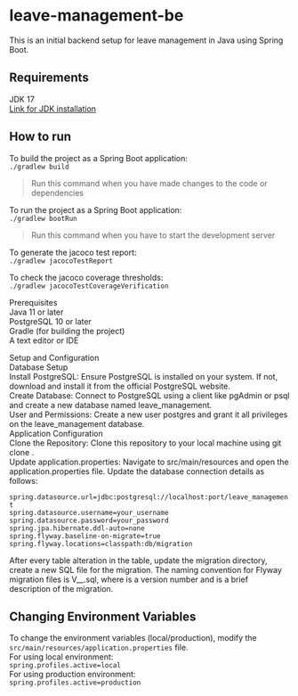 # leave-management-be
This is an initial backend setup for leave management in Java using Spring Boot.

## Requirements
JDK 17 <br />
[Link for JDK installation](https://docs.oracle.com/en/java/javase/17/install/installation-jdk-microsoft-windows-platforms.html#GUID-A7E27B90-A28D-4237-9383-A58B416071CA)

## How to run

To build the project as a Spring Boot application: <br />
`./gradlew build` <br />
>Run this command when you have made changes to the code or dependencies <br />

To run the project as a Spring Boot application: <br/>
`./gradlew bootRun`<br />
>Run this command when you have to start the development server <br />

To generate the jacoco test report: <br/>
`./gradlew jacocoTestReport`<br />

To check the jacoco coverage thresholds: <br/>
`./gradlew jacocoTestCoverageVerification`<br />

Prerequisites<br/>
Java 11 or later<br/>
PostgreSQL 10 or later<br/>
Gradle (for building the project)<br/>
A text editor or IDE<br/>

Setup and Configuration<br/>
Database Setup<br/>
Install PostgreSQL: Ensure PostgreSQL is installed on your system. If not, download and install it from the official PostgreSQL website.<br/>
Create Database: Connect to PostgreSQL using a client like pgAdmin or psql and create a new database named leave_management.<br/>
User and Permissions: Create a new user postgres and grant it all privileges on the leave_management database.<br/>
Application Configuration<br/>
Clone the Repository: Clone this repository to your local machine using git clone <repository-url>.<br/>
Update application.properties: Navigate to src/main/resources and open the application.properties file. Update the database connection details as follows:<br/>

`spring.datasource.url=jdbc:postgresql://localhost:port/leave_management`<br/>
`spring.datasource.username=your_username`<br/>
`spring.datasource.password=your_password`<br/>
`spring.jpa.hibernate.ddl-auto=none`<br/>
`spring.flyway.baseline-on-migrate=true`<br/>
`spring.flyway.locations=classpath:db/migration`<br/>

After every table alteration in the table, update the migration directory, create a new SQL file for the migration. The naming convention for Flyway migration files is V<VERSION>__<DESCRIPTION>.sql, where <VERSION> is a version number and <DESCRIPTION> is a brief description of the migration.


## Changing Environment Variables

To change the environment variables (local/production), modify the `src/main/resources/application.properties` file. <br />
For using local environment: <br />
`spring.profiles.active=local` <br />
For using production environment: <br />
`spring.profiles.active=production` <br />

